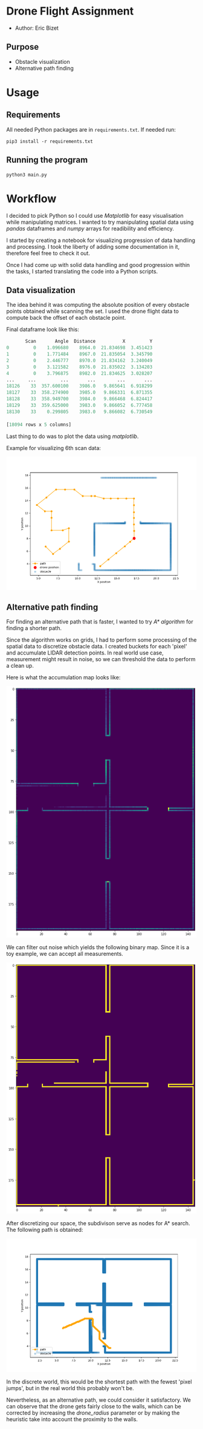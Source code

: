 # Drone Flight Assignment

+ Author: Eric Bizet

## Purpose

+ Obstacle visualization
+ Alternative path finding

# Usage

## Requirements

All needed Python packages are in `requirements.txt`. If needed run:

```console
pip3 install -r requirements.txt
```

## Running the program

```console
python3 main.py
```

# Workflow

I decided to pick Python so I could use *Matplotlib* for easy visualisation while manipulating matrices. I wanted to try manipulating spatial data using *pandas* dataframes and *numpy* arrays for readibility and efficiency.

I started by creating a notebook for visualizing progression of data handling and processing. I took the liberty of adding some documentation in it, therefore feel free to check it out.

Once I had come up with solid data handling and good progression within the tasks, I started translating the code into a Python scripts.

## Data visualization

The idea behind it was computing the absolute position of every obstacle points obtained while scanning the set. I used the drone flight data to compute back the offset of each obstacle point.

Final dataframe look like this:

```python
       Scan       Angle  Distance          X         Y
0         0    1.096680    8964.0  21.834698  3.451423
1         0    1.771484    8967.0  21.835054  3.345790
2         0    2.446777    8970.0  21.834162  3.240049
3         0    3.121582    8976.0  21.835022  3.134203
4         0    3.796875    8982.0  21.834625  3.028207
...     ...         ...       ...        ...       ...
18126    33  357.600100    3986.0   9.865641  6.918299
18127    33  358.274900    3985.0   9.866331  6.871355
18128    33  358.949700    3984.0   9.866468  6.824417
18129    33  359.625000    3983.0   9.866052  6.777458
18130    33    0.299805    3983.0   9.866082  6.730549

[18094 rows x 5 columns]
```

Last thing to do was to plot the data using *matplotlib*.

Example for visualizing 6th scan data:

![alt text](images/LIDAR_Obstacle_detection.png "Obstacle detection")

## Alternative path finding

For finding an alternative path that is faster, I wanted to try *A\* algorithm* for finding a shorter path.

Since the algorithm works on grids, I had to perform some processing of the spatial data to discretize obstacle data. 
I created buckets for each 'pixel' and accumulate LIDAR detection points. In real world use case, measurement might result in noise, so we can threshold the data to perform a clean up.

Here is what the accumulation map looks like:

![](images/Accumulation_Grid.png)

We can filter out noise which yields the following binary map. Since it is a toy example, we can accept all measurements.

![](images/Binary_Map.png)

After discretizing our space, the subdivison serve as nodes for A* search. The following path is obtained:

![](images/Alternative_Path.png)

In the discrete world, this would be the shortest path with the fewest 'pixel jumps', but in the real world this probably won't be.

Nevertheless, as an alternative path, we could consider it satisfactory. We can observe that the drone gets fairly close to the walls, which can be corrected by increasing the *drone_radius* parameter or by making the heuristic take into account the proximity to the walls.
